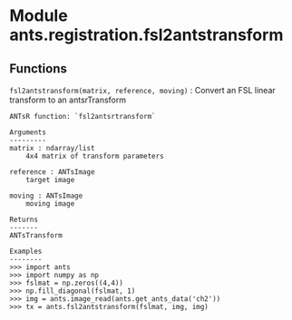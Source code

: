 Module ants.registration.fsl2antstransform
==========================================

Functions
---------

    
`fsl2antstransform(matrix, reference, moving)`
:   Convert an FSL linear transform to an antsrTransform
    
    ANTsR function: `fsl2antsrtransform`
    
    Arguments
    ---------
    matrix : ndarray/list
        4x4 matrix of transform parameters
    
    reference : ANTsImage
        target image
    
    moving : ANTsImage
        moving image
    
    Returns
    -------
    ANTsTransform
    
    Examples
    --------
    >>> import ants
    >>> import numpy as np
    >>> fslmat = np.zeros((4,4))
    >>> np.fill_diagonal(fslmat, 1)
    >>> img = ants.image_read(ants.get_ants_data('ch2'))
    >>> tx = ants.fsl2antstransform(fslmat, img, img)